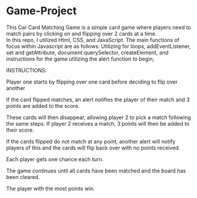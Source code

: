 # Game-Project
This Car Card Matching Game is a simple card game where players need to match pairs by clicking on and flipping over 2 cards at a time.  
In this repo, I utilized Html, CSS, and JavaScript.
The main functions of focus within Javascript are as follows:
Utilizing for loops,
addEventListener,
set and getAttribute,
document.querySelector,
createElement,
and instructions for the game utilizing the alert function to begin,




INSTRUCTIONS:

Player one starts by flipping over one card before deciding to flip over another

If the card flipped matches, an alert notifies the player of their match and 3 points are added to the score.

These cards will then disappear, allowing player 2 to pick a match following the same steps. If player 2 receives a match, 3 points will then be added to their score.

If the cards flipped do not match at any point, another alert will notify players of this and the cards will flip back over with no points received. 

Each player gets one chance each turn.

The game continues until all cards have been matched and the board has been cleared.

The player with the most points win.
